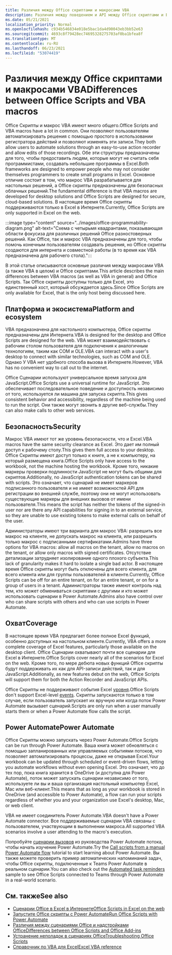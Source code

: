 ```yaml
---
title: Различия между Office скриптами и макросами VBA
description: Различия между поведением и API между Office скриптами и Excel макросами VBA.
ms.date: 05/21/2021
localization_priority: Normal
ms.openlocfilehash: c934b546834e018e5bac1da4d90043eb3bb52e63
ms.sourcegitcommit: 4693c8f79428ec74695328275703af0ba1bfea8f
ms.translationtype: MT
ms.contentlocale: ru-RU
ms.lasthandoff: 06/23/2021
ms.locfileid: "53074419"
---
```

# <a name="differences-between-office-scripts-and-vba-macros"></a><span data-ttu-id="505f9-103">Различия между Office скриптами и макросами VBA</span><span class="sxs-lookup"><span data-stu-id="505f9-103">Differences between Office Scripts and VBA macros</span></span>

<span data-ttu-id="505f9-104">Office Скрипты и макрос VBA имеют много общего.</span><span class="sxs-lookup"><span data-stu-id="505f9-104">Office Scripts and VBA macros have a lot in common.</span></span> <span data-ttu-id="505f9-105">Они позволяют пользователям автоматизировать решения с помощью простого в использовании регистратора действий и позволяют изменять эти записи.</span><span class="sxs-lookup"><span data-stu-id="505f9-105">They both allow users to automate solutions through an easy-to-use action recorder and allow edits of those recordings.</span></span> <span data-ttu-id="505f9-106">Обе эти структуры предназначены для того, чтобы предоставить людям, которые могут не считать себя программистами, создавать небольшие программы в Excel.</span><span class="sxs-lookup"><span data-stu-id="505f9-106">Both frameworks are designed to empower people who may not consider themselves programmers to create small programs in Excel.</span></span>
<span data-ttu-id="505f9-107">Основное отличие состоит в том, что макрос VBA разрабатывается для настольных решений, а Office скрипты предназначены для безопасных облачных решений.</span><span class="sxs-lookup"><span data-stu-id="505f9-107">The fundamental difference is that VBA macros are developed for desktop solutions and Office Scripts are designed for secure, cloud-based solutions.</span></span> <span data-ttu-id="505f9-108">В настоящее время Office скрипты поддерживаются только в Excel в Интернете.</span><span class="sxs-lookup"><span data-stu-id="505f9-108">Currently, Office Scripts are only supported in Excel on the web.</span></span>

:::image type="content" source="../images/office-programmability-diagram.png" alt-text="Схема с четырьмя квадрантами, показывающая области фокусиза для различных решений Office разностоверных решений. Как Office, так и макрос VBA предназначены для того, чтобы помочь конечным пользователям создавать решения, но Office скрипты создаются для интернета и совместной работы (в то время как VBA предназначена для рабочего стола).":::

<span data-ttu-id="505f9-110">В этой статье описываются основные различия между макросами VBA (а также VBA в целом) и Office скриптами.</span><span class="sxs-lookup"><span data-stu-id="505f9-110">This article describes the main differences between VBA macros (as well as VBA in general) and Office Scripts.</span></span> <span data-ttu-id="505f9-111">Так Office скрипты доступны только для Excel, это единственный хост, который обсуждается здесь.</span><span class="sxs-lookup"><span data-stu-id="505f9-111">Since Office Scripts are only available for Excel, that is the only host being discussed here.</span></span>

## <a name="platform-and-ecosystem"></a><span data-ttu-id="505f9-112">Платформа и экосистема</span><span class="sxs-lookup"><span data-stu-id="505f9-112">Platform and ecosystem</span></span>

<span data-ttu-id="505f9-113">VBA предназначена для настольного компьютера, Office скрипты предназначены для Интернета.</span><span class="sxs-lookup"><span data-stu-id="505f9-113">VBA is designed for the desktop and Office Scripts are designed for the web.</span></span> <span data-ttu-id="505f9-114">VBA может взаимодействовать с рабочим столом пользователя для подключения к аналогичным технологиям, таким как COM и OLE.</span><span class="sxs-lookup"><span data-stu-id="505f9-114">VBA can interact with a user's desktop to connect with similar technologies, such as COM and OLE.</span></span> <span data-ttu-id="505f9-115">Однако У VBA нет удобного способа вызова в Интернете.</span><span class="sxs-lookup"><span data-stu-id="505f9-115">However, VBA has no convenient way to call out to the internet.</span></span>

<span data-ttu-id="505f9-116">Office Сценарии используют универсальное время запуска для JavaScript.</span><span class="sxs-lookup"><span data-stu-id="505f9-116">Office Scripts use a universal runtime for JavaScript.</span></span> <span data-ttu-id="505f9-117">Это обеспечивает последовательное поведение и доступность независимо от того, используется ли машина для запуска скрипта.</span><span class="sxs-lookup"><span data-stu-id="505f9-117">This gives consistent behavior and accessibility, regardless of the machine being used to run the script.</span></span> <span data-ttu-id="505f9-118">Они также могут звонить в другие веб-службы.</span><span class="sxs-lookup"><span data-stu-id="505f9-118">They can also make calls to other web services.</span></span>

## <a name="security"></a><span data-ttu-id="505f9-119">Безопасность</span><span class="sxs-lookup"><span data-stu-id="505f9-119">Security</span></span>

<span data-ttu-id="505f9-120">Макрос VBA имеют тот же уровень безопасности, что и Excel.</span><span class="sxs-lookup"><span data-stu-id="505f9-120">VBA macros have the same security clearance as Excel.</span></span> <span data-ttu-id="505f9-121">Это дает им полный доступ к рабочему столу.</span><span class="sxs-lookup"><span data-stu-id="505f9-121">This gives them full access to your desktop.</span></span> <span data-ttu-id="505f9-122">Office Скрипты имеют доступ только к книге, а не к компьютеру, на который размещена книга.</span><span class="sxs-lookup"><span data-stu-id="505f9-122">Office Scripts only have access to the workbook, not the machine hosting the workbook.</span></span> <span data-ttu-id="505f9-123">Кроме того, никакие маркеры проверки подлинности JavaScript не могут быть общими для скриптов.</span><span class="sxs-lookup"><span data-stu-id="505f9-123">Additionally, no JavaScript authentication tokens can be shared with scripts.</span></span> <span data-ttu-id="505f9-124">Это означает, что сценарий не имеет маркеров подписанного пользователя и не имеет возможностей API для регистрации во внешней службе, поэтому они не могут использовать существующие маркеры для внешних вызовов от имени пользователя.</span><span class="sxs-lookup"><span data-stu-id="505f9-124">This means the script has neither the tokens of the signed-in user nor are there any API capabilities for signing in to an external service, so they are unable to use existing tokens to make external calls on behalf of the user.</span></span>

<span data-ttu-id="505f9-125">Администраторы имеют три варианта для макрос VBA: разрешить все макрос на клиенте, не допускать макрос на клиента, или разрешить только макрос с подписанными сертификатами.</span><span class="sxs-lookup"><span data-stu-id="505f9-125">Admins have three options for VBA macros: allow all macros on the tenant, allow no macros on the tenant, or allow only macros with signed certificates.</span></span> <span data-ttu-id="505f9-126">Отсутствие детализации затрудняет изолирование одного плохого субъекта.</span><span class="sxs-lookup"><span data-stu-id="505f9-126">This lack of granularity makes it hard to isolate a single bad actor.</span></span> <span data-ttu-id="505f9-127">В настоящее время Office скрипты могут быть отключены для всего клиента, для всего клиента или для группы пользователей в клиенте.</span><span class="sxs-lookup"><span data-stu-id="505f9-127">Currently, Office Scripts can be off for an entire tenant, on for an entire tenant, or on for a group of users in a tenant.</span></span> <span data-ttu-id="505f9-128">Администраторы также имеют контроль над тем, кто может обмениваться скриптами с другими и кто может использовать сценарии в Power Automate.</span><span class="sxs-lookup"><span data-stu-id="505f9-128">Admins also have control over who can share scripts with others and who can use scripts in Power Automate.</span></span>

## <a name="coverage"></a><span data-ttu-id="505f9-129">Охват</span><span class="sxs-lookup"><span data-stu-id="505f9-129">Coverage</span></span>

<span data-ttu-id="505f9-130">В настоящее время VBA предлагает более полное Excel функций, особенно доступных на настольном клиенте.</span><span class="sxs-lookup"><span data-stu-id="505f9-130">Currently, VBA offers a more complete coverage of Excel features, particularly those available on the desktop client.</span></span> <span data-ttu-id="505f9-131">Office Сценарии охватывают почти все сценарии для Excel в Интернете.</span><span class="sxs-lookup"><span data-stu-id="505f9-131">Office Scripts cover nearly all of the scenarios for Excel on the web.</span></span> <span data-ttu-id="505f9-132">Кроме того, по мере дебюта новых функций Office скрипты будут поддерживать их как для API-записи действий, так и для JavaScript.</span><span class="sxs-lookup"><span data-stu-id="505f9-132">Additionally, as new features debut on the web, Office Scripts will support them for both the Action Recorder and JavaScript APIs.</span></span>

<span data-ttu-id="505f9-133">Office Скрипты не поддерживают события Excel [уровня](/office/vba/excel/concepts/events-worksheetfunctions-shapes/using-events-with-excel-objects).</span><span class="sxs-lookup"><span data-stu-id="505f9-133">Office Scripts don't support Excel-level [events](/office/vba/excel/concepts/events-worksheetfunctions-shapes/using-events-with-excel-objects).</span></span> <span data-ttu-id="505f9-134">Скрипты запускаются только в том случае, если пользователь запускает их вручную или когда поток Power Automate вызывает сценарий.</span><span class="sxs-lookup"><span data-stu-id="505f9-134">Scripts are only run when a user manually starts them or when a Power Automate flow calls the script.</span></span>

## <a name="power-automate"></a><span data-ttu-id="505f9-135">Power Automate</span><span class="sxs-lookup"><span data-stu-id="505f9-135">Power Automate</span></span>

<span data-ttu-id="505f9-136">Office Скрипты можно запускать через Power Automate.</span><span class="sxs-lookup"><span data-stu-id="505f9-136">Office Scripts can be run through Power Automate.</span></span> <span data-ttu-id="505f9-137">Ваша книга может обновляться с помощью запланированных или управляемых событиями потоков, что позволяет автоматизировать процессы, даже не открывая Excel.</span><span class="sxs-lookup"><span data-stu-id="505f9-137">Your workbook can be updated through scheduled or event-driven flows, letting you automate workflows without even opening Excel.</span></span> <span data-ttu-id="505f9-138">Это означает, что до тех пор, пока книга хранится в OneDrive (и доступна для Power Automate), поток может запускать сценарии независимо от того, используете ли вы и ваша организация настольный компьютер Excel, Mac или веб-клиент.</span><span class="sxs-lookup"><span data-stu-id="505f9-138">This means that as long as your workbook is stored in OneDrive (and accessible to Power Automate), a flow can run your scripts regardless of whether you and your organization use Excel's desktop, Mac, or web client.</span></span>

<span data-ttu-id="505f9-139">VBA не имеет соединитель Power Automate.</span><span class="sxs-lookup"><span data-stu-id="505f9-139">VBA doesn't have a Power Automate connector.</span></span> <span data-ttu-id="505f9-140">Все поддерживаемые сценарии VBA связаны с пользователем, участвующим в выполнении макроса.</span><span class="sxs-lookup"><span data-stu-id="505f9-140">All supported VBA scenarios involve a user attending to the macro's execution.</span></span>

<span data-ttu-id="505f9-141">Попробуйте [сценарии вызовов](../tutorials/excel-power-automate-manual.md) из руководства Power Automate потока, чтобы начать изучение Power Automate.</span><span class="sxs-lookup"><span data-stu-id="505f9-141">Try the [Call scripts from a manual Power Automate flow](../tutorials/excel-power-automate-manual.md) tutorial to start learning about Power Automate.</span></span> <span data-ttu-id="505f9-142">Вы также можете [](scenarios/task-reminders.md) проверить пример автоматических напоминаний задач, чтобы Office скрипты, подключенные к Teams Power Automate в реальном сценарии.</span><span class="sxs-lookup"><span data-stu-id="505f9-142">You can also check out the [Automated task reminders](scenarios/task-reminders.md) sample to see Office Scripts connected to Teams through Power Automate in a real-world scenario.</span></span>

## <a name="see-also"></a><span data-ttu-id="505f9-143">См. также</span><span class="sxs-lookup"><span data-stu-id="505f9-143">See also</span></span>

- [<span data-ttu-id="505f9-144">Сценарии Office в Excel в Интернете</span><span class="sxs-lookup"><span data-stu-id="505f9-144">Office Scripts in Excel on the web</span></span>](../overview/excel.md)
- [<span data-ttu-id="505f9-145">Запустите Office скрипты с Power Automate</span><span class="sxs-lookup"><span data-stu-id="505f9-145">Run Office Scripts with Power Automate</span></span>](../develop/power-automate-integration.md)
- [<span data-ttu-id="505f9-146">Различия между сценариями Office и надстройками Office</span><span class="sxs-lookup"><span data-stu-id="505f9-146">Differences between Office Scripts and Office Add-ins</span></span>](add-ins-differences.md)
- [<span data-ttu-id="505f9-147">Устранение неполадок в сценариях Office</span><span class="sxs-lookup"><span data-stu-id="505f9-147">Troubleshooting Office Scripts</span></span>](../testing/troubleshooting.md)
- [<span data-ttu-id="505f9-148">Справочник по VBA для Excel</span><span class="sxs-lookup"><span data-stu-id="505f9-148">Excel VBA reference</span></span>](/office/vba/api/overview/excel)
